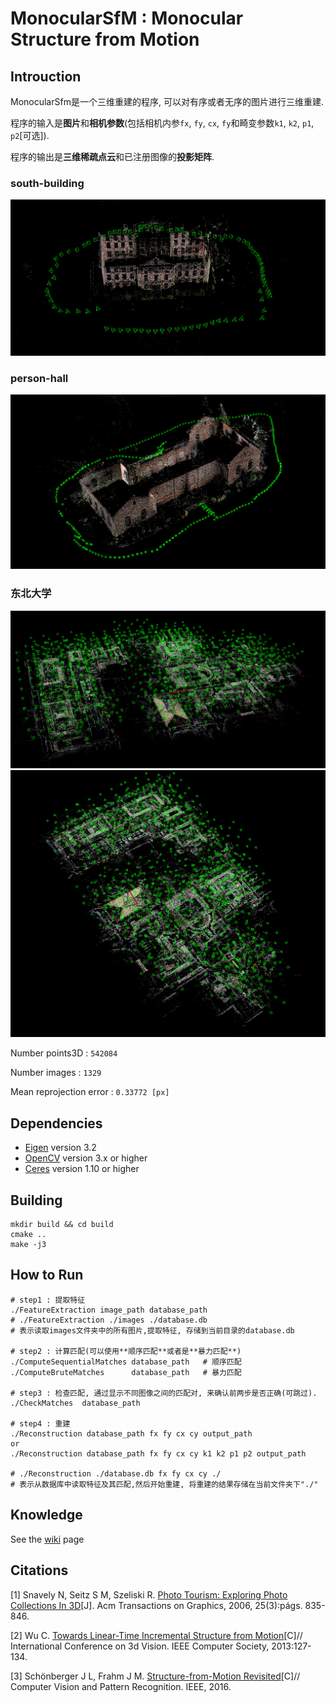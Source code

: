 # MonocularSfM : Monocular Structure from Motion

## Introuction

MonocularSfm是一个三维重建的程序, 可以对有序或者无序的图片进行三维重建.

程序的输入是**图片**和**相机参数**(包括相机内参`fx`, `fy`, `cx`, `fy`和畸变参数`k1`, `k2`, `p1`, `p2`[可选]).

程序的输出是**三维稀疏点云**和已注册图像的**投影矩阵**.


### south-building
![Image text](./docs/result1.png)


### person-hall
![Image text](./docs/result2.png)

### 东北大学
![Image text](./docs/result4.png)
![Image text](./docs/result5.png)

Number points3D			: `542084`

Number images			: `1329`

Mean reprojection error : `0.33772 [px]`


## Dependencies
* [Eigen](http://eigen.tuxfamily.org) version 3.2
* [OpenCV](http://opencv.org) version 3.x or higher
* [Ceres](http://ceres-solver.org) version 1.10 or higher

## Building
```
mkdir build && cd build
cmake ..
make -j3
```

## How to Run
```
# step1 : 提取特征
./FeatureExtraction image_path database_path  
# ./FeatureExtraction ./images ./database.db
# 表示读取images文件夹中的所有图片,提取特征, 存储到当前目录的database.db

# step2 : 计算匹配(可以使用**顺序匹配**或者是**暴力匹配**)
./ComputeSequentialMatches database_path   # 顺序匹配
./ComputeBruteMatches      database_path   # 暴力匹配

# step3 : 检查匹配, 通过显示不同图像之间的匹配对, 来确认前两步是否正确(可跳过).
./CheckMatches  database_path

# step4 : 重建
./Reconstruction database_path fx fy cx cy output_path
or
./Reconstruction database_path fx fy cx cy k1 k2 p1 p2 output_path

# ./Reconstruction ./database.db fx fy cx cy ./
# 表示从数据库中读取特征及其匹配,然后开始重建, 将重建的结果存储在当前文件夹下"./"
```

## Knowledge
 See the [wiki](https://github.com/nebula-beta/MonocularSfM/wiki) page

## Citations
[1] Snavely N, Seitz S M, Szeliski R. [Photo Tourism: Exploring Photo Collections In 3D](http://phototour.cs.washington.edu/Photo_Tourism.pdf)[J]. Acm Transactions on Graphics, 2006, 25(3):págs. 835-846.

[2] Wu C. [Towards Linear-Time Incremental Structure from Motion](http://ccwu.me/vsfm/vsfm.pdf)[C]// International Conference on 3d Vision. IEEE Computer Society, 2013:127-134.

[3] Schönberger J L, Frahm J M. [Structure-from-Motion Revisited](https://demuc.de/papers/schoenberger2016sfm.pdf)[C]// Computer Vision and Pattern Recognition. IEEE, 2016.
